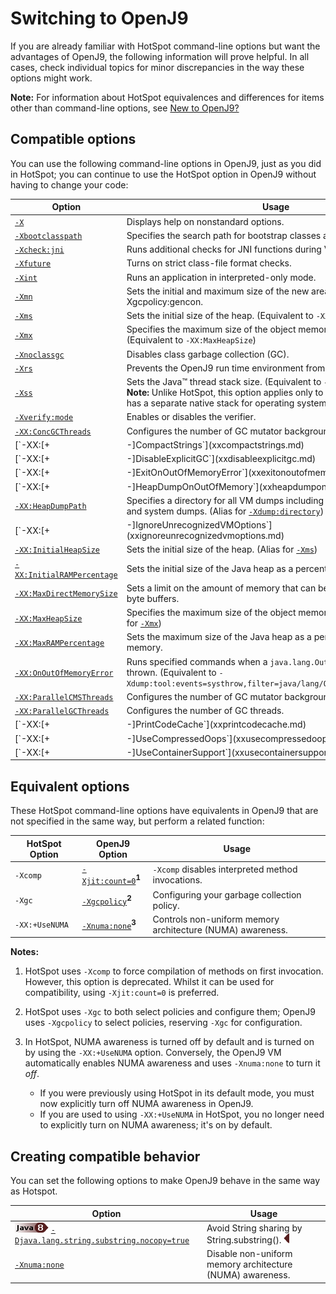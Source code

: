 ﻿<!--
* Copyright (c) 2017, 2020 IBM Corp. and others
*
* This program and the accompanying materials are made
* available under the terms of the Eclipse Public License 2.0
* which accompanies this distribution and is available at
* https://www.eclipse.org/legal/epl-2.0/ or the Apache
* License, Version 2.0 which accompanies this distribution and
* is available at https://www.apache.org/licenses/LICENSE-2.0.
*
* This Source Code may also be made available under the
* following Secondary Licenses when the conditions for such
* availability set forth in the Eclipse Public License, v. 2.0
* are satisfied: GNU General Public License, version 2 with
* the GNU Classpath Exception [1] and GNU General Public
* License, version 2 with the OpenJDK Assembly Exception [2].
*
* [1] https://www.gnu.org/software/classpath/license.html
* [2] http://openjdk.java.net/legal/assembly-exception.html
*
* SPDX-License-Identifier: EPL-2.0 OR Apache-2.0 OR GPL-2.0 WITH
* Classpath-exception-2.0 OR LicenseRef-GPL-2.0 WITH Assembly-exception
-->

# Switching to OpenJ9

If you are already familiar with HotSpot command-line options but want the advantages of OpenJ9, the following information will prove helpful. In all cases, check individual topics for minor discrepancies in the way these options might work.

<i class="fa fa-pencil-square-o" aria-hidden="true"></i> **Note:** For information about HotSpot equivalences and differences for items other than command-line options, see [New to OpenJ9?](openj9_newuser.md)

## Compatible options

You can use the following command-line options in OpenJ9, just as you did in HotSpot; you can continue to use the HotSpot option in OpenJ9 without having to change your code:

| Option                                                           | Usage                                                                                                                                        |
|------------------------------------------------------------------|----------------------------------------------------------------------------------------------------------------------------------------------|
| [`-X`](x.md)                                                     | Displays help on nonstandard options.                                                                                                        |
| [`-Xbootclasspath`](xbootclasspath.md)                           | Specifies the search path for bootstrap classes and resources.                                                                               |
| [`-Xcheck:jni`](xcheck.md)                                       | Runs additional checks for JNI functions during VM startup.                                                                                  |
| [`-Xfuture`](xfuture.md)                                         | Turns on strict class-file format checks.                                                                                                    |
| [`-Xint`](xint.md)                                               | Runs an application in interpreted-only mode.                                                                                                |
| [`-Xmn`](xmn.md)                                                 | Sets the initial and maximum size of the new area when using -Xgcpolicy:gencon.                                                              |
| [`-Xms`](xms.md)                                                 | Sets the initial size of the heap. (Equivalent to `-XX:InitialHeapSize`)                                                                     |
| [`-Xmx`](xms.md)                                                 | Specifies the maximum size of the object memory allocation pool. (Equivalent to `-XX:MaxHeapSize`)                                           |
| [`-Xnoclassgc`](xclassgc.md)                                     | Disables class garbage collection (GC).                                                                                                      |
| [`-Xrs`](xrs.md)                                                 | Prevents the OpenJ9 run time environment from handling signals.                                                                              |
| [`-Xss`](xss.md)                                                 | Sets the Java&trade; thread stack size. (Equivalent to `-XX:ThreadStackSize`). <i class="fa fa-pencil-square-o" aria-hidden="true"></i> **Note:** Unlike HotSpot, this option applies only to the Java stack. OpenJ9 has a separate native stack for operating system threads (see [`-Xmso`](xmso.md))  |
| [`-Xverify:mode`](xverify.md)                                    | Enables or disables the verifier.                                                                                                            |
| [`-XX:ConcGCThreads`](xxconcgcthreads.md)                        | Configures the number of GC mutator background threads.                                                                                      |
| [`-XX:[+|-]CompactStrings`](xxcompactstrings.md)                 | Enables/disables `String` compression                                                                                                        |
| [`-XX:[+|-]DisableExplicitGC`](xxdisableexplicitgc.md)           | Enables/disables `System.gc()` calls. (Alias for [`-Xdisableexplicitgc` / `-Xenableexplicitgc`](xenableexplicitgc.md))                       |
| [`-XX:[+|-]ExitOnOutOfMemoryError`](xxexitonoutofmemoryerror.md) | Triggers VM shutdown on out-of-memory conditions.                                                                                            |
| [`-XX:[+|-]HeapDumpOnOutOfMemory`](xxheapdumponoutofmemory.md)   | Enables/disables dumps on out-of-memory conditions.                                                                                          |
| [`-XX:HeapDumpPath`](xxheapdumppath.md)                          | Specifies a directory for all VM dumps including heap dumps, javacores, and system dumps. (Alias for [`-Xdump:directory`](xdump.md#syntax))  |
| [`-XX:[+|-]IgnoreUnrecognizedVMOptions`](xxignoreunrecognizedvmoptions.md) | Specifies whether to ignore unrecognized top-level VM options |                                                                    |
| [`-XX:InitialHeapSize`](xxinitialheapsize.md)                    | Sets the initial size of the heap. (Alias for [`-Xms`](xms.md))                                                                              |
| [`-XX:InitialRAMPercentage`](xxinitialrampercentage.md)          | Sets the initial size of the Java heap as a percentage of total memory.                                                                      |
| [`-XX:MaxDirectMemorySize`](xxmaxdirectmemorysize.md)            | Sets a limit on the amount of memory that can be reserved for all direct byte buffers.                                                       |
| [`-XX:MaxHeapSize`    ](xxinitialheapsize.md)                    | Specifies the maximum size of the object memory allocation pool. (Alias for [`-Xmx`](xms.md))                                                |
| [`-XX:MaxRAMPercentage`](xxinitialrampercentage.md)              | Sets the maximum size of the Java heap as a percentage of total memory.                                                                      |
| [`-XX:OnOutOfMemoryError`](xxonoutofmemoryerror.md)              | Runs specified commands when a `java.lang.OutOfMemoryError` is thrown. (Equivalent to `-Xdump:tool:events=systhrow,filter=java/lang/OutOfMemoryError,exec=`) |
| [`-XX:ParallelCMSThreads`](xxparallelcmsthreads.md)              | Configures the number of GC mutator background threads.                                                                                      |
| [`-XX:ParallelGCThreads`](xxparallelgcthreads.md)                | Configures the number of GC threads.                                                                                                         |
| [`-XX:[+|-]PrintCodeCache`](xxprintcodecache.md)                 | Prints code cache usage when the application exits.                                                                                          |
| [`-XX:[+|-]UseCompressedOops`](xxusecompressedoops.md)           | Disables compressed references in 64-bit JVMs. (See also [`-Xcompressedrefs`](xcompressedrefs.md))                                           |
| [`-XX:[+|-]UseContainerSupport`](xxusecontainersupport.md)       | Sets a larger fraction of memory to the Java heap when the VM detects that it is running in a container.                                     |



## Equivalent options

These HotSpot command-line options have equivalents in OpenJ9 that are not specified in the same way, but perform a related function:

| HotSpot Option          | OpenJ9 Option                                    | Usage                                                            |
|-------------------------|--------------------------------------------------|------------------------------------------------------------------|                                                                        
| `-Xcomp`                | [`-Xjit:count=0`](xjit.md#count)**<sup>1</sup>** | `-Xcomp` disables interpreted method invocations.                |
| `-Xgc`                  | [`-Xgcpolicy`](xgcpolicy.md)**<sup>2</sup>**     | Configuring your garbage collection policy.                      |
| `-XX:+UseNUMA`          | [`-Xnuma:none`](xnumanone.md)**<sup>3</sup>**    | Controls non-uniform memory architecture (NUMA) awareness.       |

<i class="fa fa-pencil-square-o" aria-hidden="true"></i> **Notes:**

1. HotSpot uses `-Xcomp` to force compilation of methods on first invocation. However, this option is deprecated. Whilst it can be used for compatibility, using `-Xjit:count=0` is preferred.

2. HotSpot uses `-Xgc` to both select policies and configure them; OpenJ9 uses `-Xgcpolicy` to select policies, reserving `-Xgc` for configuration.

3. In HotSpot, NUMA awareness is turned off by default and is turned on by using the `-XX:+UseNUMA` option. Conversely, the OpenJ9 VM automatically enables NUMA awareness and uses `-Xnuma:none` to turn it *off*.
    - If you were previously using HotSpot in its default mode, you must now explicitly turn off NUMA awareness in OpenJ9.
    - If you are used to using `-XX:+UseNUMA` in HotSpot, you no longer need to explicitly turn on NUMA awareness; it's on by default.


## Creating compatible behavior

You can set the following options to make OpenJ9 behave in the same way as Hotspot.

| Option                                                           | Usage                                                                                                                                        |
|------------------------------------------------------------------|----------------------------------------------------------------------------------------------------------------------------------------------|
| ![Start of content that applies only to Java 8 (LTS)](cr/java8.png) [`-Djava.lang.string.substring.nocopy=true`](djavalangstringsubstringnocopy.md) |  Avoid String sharing by String.substring(). ![End of content that applies only to Java 8](cr/java_close_lts.png) |
| [`-Xnuma:none`](xnumanone.md)                                                     | Disable non-uniform memory architecture (NUMA) awareness.       |


<!-- ==== END OF TOPIC ==== cmdline_migration.md ==== -->
